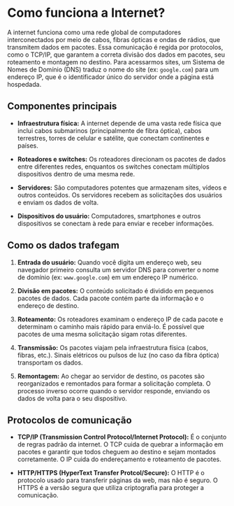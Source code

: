 # Como funciona a Internet?

A internet funciona como uma rede global de computadores
interconectados por meio de cabos, fibras ópticas e ondas de rádios,
que transmitem dados em pacotes. Essa comunicação é regida por
protocolos, como o TCP/IP, que garantem a correta divisão dos dados
em pacotes, seu roteamento e montagem no destino. Para
acessarmos sites, um Sistema de Nomes de Domínio (DNS) traduz o
nome do site (ex: `google.com`) para um endereço IP, que é o
identificador único do servidor onde a página está hospedada.

## Componentes principais

* **Infraestrutura física:** A internet depende de uma vasta rede física
  que inclui cabos submarinos (principalmente de fibra óptica),
  cabos terrestres, torres de celular e satélite, que conectam
  continentes e países.

* **Roteadores e switches:** Os roteadores direcionam os pacotes de
  dados entre diferentes redes, enquantos os switches conectam
  múltiplos dispositivos dentro de uma mesma rede.

* **Servidores:** São computadores potentes que armazenam sites,
  vídeos e outros conteúdos. Os servidores recebem as solicitações
  dos usuários e enviam os dados de volta.

* **Dispositivos do usuário:** Computadores, smartphones e outros
  dispositivos se conectam à rede para enviar e receber
  informações.

## Como os dados trafegam

1. **Entrada do usuário:** Quando você digita um endereço web, seu
   navegador primeiro consulta um servidor DNS para converter o
   nome de domínio (ex: `www.google.com`) em um endereço IP
   numérico.

2. **Divisão em pacotes:** O conteúdo solicitado é dividido em
   pequenos pacotes de dados. Cada pacote contém parte da
   informação e o endereço de destino.

3. **Roteamento:** Os roteadores examinam o endereço IP de cada
   pacote e determinam o caminho mais rápido para enviá-lo. É
   possível que pacotes de uma mesma solicitação sigam rotas
   diferentes.

4. **Transmissão:** Os pacotes viajam pela infraestrutura física (cabos,
   fibras, etc.). Sinais elétricos ou pulsos de luz (no caso da fibra
   óptica) transportam os dados.

5. **Remontagem:** Ao chegar ao servidor de destino, os pacotes são
   reorganizados e remontados para formar a solicitação completa. O
   processo inverso ocorre quando o servidor responde, enviando os
   dados de volta para o seu dispositivo.

## Protocolos de comunicação

* **TCP/IP (Transmission Control Protocol/Internet Protocol):** É o
  conjunto de regras padrão da internet. O TCP cuida de quebrar a
  informação em pacotes e garantir que todos cheguem ao destino e
  sejam montados corretamente. O IP cuida do endereçamento e
  roteamento de pacotes.

* **HTTP/HTTPS (HyperText Transfer Protcol/Secure):** O HTTP é o
  protocolo usado para transferir páginas da web, mas não é seguro.
  O HTTPS é a versão segura que utiliza criptografia para proteger a
  comunicação.
